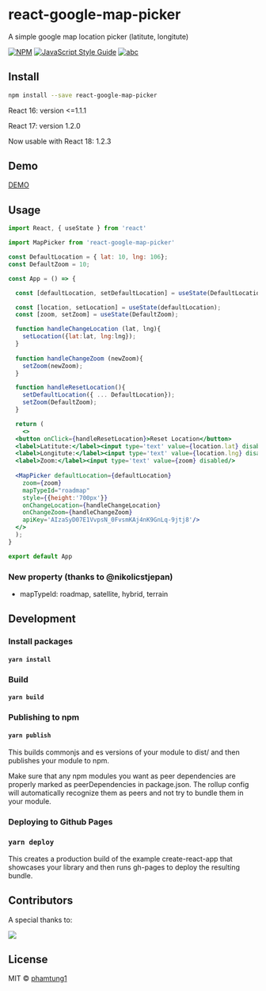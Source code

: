 # react-google-map-picker

A simple google map location picker (latitute, longitute)

[![NPM](https://img.shields.io/npm/v/react-google-map-picker.svg)](https://www.npmjs.com/package/react-google-map-picker) 
[![JavaScript Style Guide](https://img.shields.io/badge/code_style-standard-brightgreen.svg)](https://standardjs.com)
[![abc](https://img.shields.io/badge/react-17-blue)](https://reactjs.org/blog/2020/10/20/react-v17.html)

## Install

```bash
npm install --save react-google-map-picker
```

React 16: version <=1.1.1

React 17: version 1.2.0

Now usable with React 18: 1.2.3


## Demo

[DEMO](https://phamtung1.github.io/react-google-map-picker/)

## Usage

```jsx
import React, { useState } from 'react'

import MapPicker from 'react-google-map-picker'

const DefaultLocation = { lat: 10, lng: 106};
const DefaultZoom = 10;

const App = () => {

  const [defaultLocation, setDefaultLocation] = useState(DefaultLocation);

  const [location, setLocation] = useState(defaultLocation);
  const [zoom, setZoom] = useState(DefaultZoom);

  function handleChangeLocation (lat, lng){
    setLocation({lat:lat, lng:lng});
  }
  
  function handleChangeZoom (newZoom){
    setZoom(newZoom);
  }

  function handleResetLocation(){
    setDefaultLocation({ ... DefaultLocation});
    setZoom(DefaultZoom);
  }

  return (
    <>
  <button onClick={handleResetLocation}>Reset Location</button>
  <label>Latitute:</label><input type='text' value={location.lat} disabled/>
  <label>Longitute:</label><input type='text' value={location.lng} disabled/>
  <label>Zoom:</label><input type='text' value={zoom} disabled/>
  
  <MapPicker defaultLocation={defaultLocation}
    zoom={zoom}
    mapTypeId="roadmap"
    style={{height:'700px'}}
    onChangeLocation={handleChangeLocation} 
    onChangeZoom={handleChangeZoom}
    apiKey='AIzaSyD07E1VvpsN_0FvsmKAj4nK9GnLq-9jtj8'/>
  </>
  );
}

export default App

```
### New property (thanks to @nikolicstjepan)

- mapTypeId: roadmap, satellite, hybrid, terrain



## Development

### Install packages
#### ```yarn install```

### Build

#### ```yarn build```

### Publishing to npm
#### ```yarn publish```
This builds commonjs and es versions of your module to dist/ and then publishes your module to npm.

Make sure that any npm modules you want as peer dependencies are properly marked as peerDependencies in package.json. The rollup config will automatically recognize them as peers and not try to bundle them in your module.

### Deploying to Github Pages
### ```yarn deploy```
This creates a production build of the example create-react-app that showcases your library and then runs gh-pages to deploy the resulting bundle.

## Contributors
A special thanks to:

[![](https://avatars.githubusercontent.com/u/28703604?v=4&size=50)](https://github.com/nikolicstjepan)

## License

MIT © [phamtung1](https://github.com/phamtung1)

